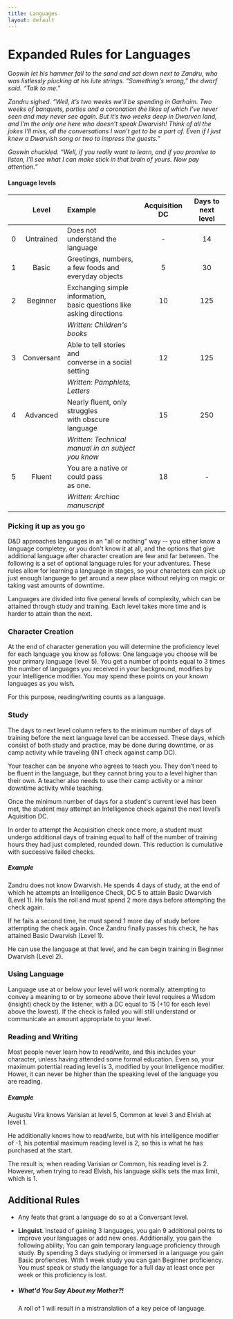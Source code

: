 ```yaml
---
title: Languages
layout: default
---
```



# Expanded Rules for Languages
G*oswin let his hammer fall to the sand and sat down next to Zandru, who was listlessly plucking at his lute strings. “Something’s wrong,” the dwarf said. “Talk to me.”*

*Zandru sighed. “Well, it’s two weeks we’ll be spending in Garhaim. Two weeks of banquets, parties and a coronation the likes of which I’ve never seen and may never see again. But it’s two weeks deep in Dwarven land, and I’m the only one here who doesn’t speak Dwarvish! Think of all the jokes I’ll miss, all the conversations I won’t get to be a part of. Even if I just knew a Dwarvish song or two to impress the guests.”*

*Goswin chuckled. “Well, if you really want to learn, and if you promise to listen, I’ll see what I can make stick in that brain of yours. Now pay attention.”*

<div class="block classTable halfClassTable frame" markdown="1">

#### Language levels
|   | Level | Example | Acquisition DC | Days to next level |
|:-:|:-----:|:--------|:--------------:|:------------------:|
| 0 | Untrained  | Does not understand the language | - | 14
| 1 | Basic  | Greetings, numbers, a few foods and<br/> everyday objects | 5 | 30
| 2 | Beginner | Exchanging simple information,<br/>basic questions like asking directions  | 10 | 125
| | | *Written: Children's books* | | |
| 3 | Conversant | Able to tell stories and<br/>converse in a social setting | 12 | 125
| | | *Written: Pamphlets, Letters* | | |
| 4 | Advanced | Nearly fluent, only struggles<br/>with obscure language | 15 | 250
| | | *Written: Technical manual in an subject<br/>you know* | | |
| 5 | Fluent | You are a native or could pass<br/>as one. | 18 | -
| | | *Written: Archiac manuscript* | | |

</div>

### Picking it up as you go
D&D approaches languages in an "all or nothing" way -- you either know a language completey, or you don't know it at all, and the options that give additional language after character creation are few and far between. The following is a set of optional language rules for your adventures. These rules allow for learning a language in stages, so your characters can pick up just enough language to get around a new place without relying on magic or taking vast amounts of downtime.

Languages are divided into five general levels of complexity, which can be attained through study and training. Each level takes more time and is harder to attain than the next.


### Character Creation
At the end of character generation you will determine the proficiency level for each language you know as follows: One language you choose will be your primary language (level 5). You get a number of points equal to 3 times the number of languages you received in your background, modifies by your Intelligence modifier. You may spend these points on your known languages as you wish.

For this purpose, reading/writing counts as a language.

### Study
The days to next level column refers to the minimum number of days of training before the next language level can be accessed. These days, which consist of both study and practice, may be done during downtime, or as camp activity while traveling (INT check against camp DC).

Your teacher can be anyone who agrees to teach you. They don’t need to be fluent in the language, but they cannot bring you to a level higher than their own. A teacher also needs to use their camp activity or a minor downtime activity while teaching.




Once the minimum number of days for a student's current level has been met, the student may attempt an Intelligence check against the next level’s Aquisition DC.

In order to attempt the Acquisition check once more, a student must undergo additional days of training equal to half of the number of training hours they had just completed, rounded down. This reduction is cumulative with successive failed checks.

<div class="descriptive" markdown="1">

##### Example
Zandru does not know Dwarvish. He spends 4 days of study, at the end of which he attempts an Intelligence Check, DC 5 to attain Basic Dwarvish (Level 1). He fails the roll and must spend 2 more days before attempting the check again.

If he fails a second time, he must spend 1 more day of study before attempting the check again. Once Zandru finally passes his check, he has attained Basic Dwarvish (Level 1).

He can use the language at that level, and he can begin training in Beginner Dwarvish (Level 2).



</div>





### Using Language
Language use at or below your level will work normally. attempting to convey a meaning to or by someone above their level requires a Wisdom (insight) check by the listener, with a DC equal to 15 (+10 for each level above the lowest). If the check is failed you will still understand or communicate an amount appropriate to your level.

### Reading and Writing
Most people never learn how to read/write, and this includes your character, unless having attended some formal education. Even so, your maximum potential reading level is 3, modified by your Intelligence modifier. Hower, it can never be higher than the speaking level of the language you are reading.

<div class="descriptive" markdown="1">

##### Example
Augustu Vira knows Varisian at level 5, Common at level 3 and Elvish at level 1.

He additionally knows how to read/write, but with his intelligence modifier of -1, his potential maximum reading level is 2, so this is what he has purchased at the start.

The result is; when reading Varisian or Common, his reading level is 2. However, when trying to read Elvish, his language skills sets the max limit, which is 1.


</div>

## Additional Rules

<div class="columnsthree">

- Any feats that grant a language do so at a Conversant level.

- **Linguist**. Instead of gaining 3 languages, you gain 9 additional points to improve your languages or add new ones. Additionally, you gain the following ability; You can gain temporary language proficiency through study. By spending 3 days studying or immersed in a language you gain Basic profiencies. With 1 week study you can gain Beginner proficiency. You must speak or study the language for a full day at least once per week or this proficiency is lost.

- ##### What'd You Say About my Mother?!
    A roll of 1 will result in a mistranslation of a key peice of language.

</div>





